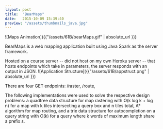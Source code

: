 ```yaml
---
layout: post
title:  "BearMaps"
date:   2015-10-09 15:39:40
preview: "/assets/thumbnails_java.jpg"
---
```


![Maps Animation]({{"/assets/61B/bearMaps.gif" | absolute_url }})

BearMaps is a web mapping application built using Java Spark as the server framework. 

Hosted on a course server -- did not host on my own Heroku server -- that hosts endpoints which take in parameters, the server responds with an output in JSON.
![Application Structure]({{"/assets/61B/appstruct.png" | absolute_url }})

There are four GET endpoints: /raster, /route, 


The following implementations were used to solve the respective design problems: a quadtree data structure for map rastering with O(k log k + log n) for a map with k tiles intersecting a query box and n tiles total, A* algorithm for map routing, and a trie data structure for autocompletion on a query string with O(k) for a query where k words of maximum length share a prefix s. 

